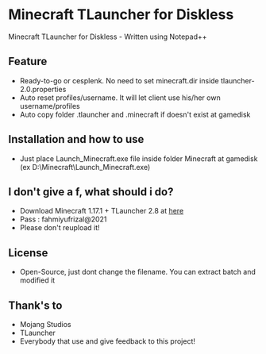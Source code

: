 # Minecraft TLauncher for Diskless

Minecraft TLauncher for Diskless - Written using Notepad++

## Feature

- Ready-to-go or cesplenk. No need to set minecraft.dir inside tlauncher-2.0.properties
- Auto reset profiles/username. It will let client use his/her own username/profiles
- Auto copy folder .tlauncher and .minecraft if doesn't exist at gamedisk

## Installation and how to use

- Just place Launch_Minecraft.exe file inside folder Minecraft at gamedisk (ex D:\Minecraft\Launch_Minecraft.exe)

## I don't give a f, what should i do?

- Download Minecraft 1.17.1 + TLauncher 2.8 at [here](https://drive.google.com/file/d/1sJRZNRMdD-_88qW9c_inCHg8gZIIY-bu/view?usp=sharing)
- Pass : fahmiyufrizal@2021
- Please don't reupload it!

## License

- Open-Source, just dont change the filename. You can extract batch and modified it

## Thank's to

- Mojang Studios
- TLauncher
- Everybody that use and give feedback to this project!
